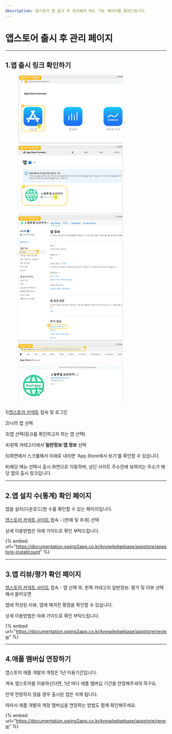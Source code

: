 ```yaml
---
description: 앱스토어 앱 출시 후 관리해야 하는 기능 페이지를 알려드립니다.
---
```


# 앱스토어 출시 후 관리 페이지

***



## 1.앱 출시 링크 확인하기

<div align="left">

<figure><img src="../../.gitbook/assets/앱스토어설치링크.png" alt=""><figcaption></figcaption></figure>

</div>

1\)[앱스토어 커넥트](https://appstoreconnect.apple.com/) 접속 및 로그인

2\)나의 앱 선택

3\)앱 선택(링크를 확인하고자 하는 앱 선택)

4\)왼쪽 카테고리에서 **일반정보:앱 정보** 선택

5\)화면에서 스크롤해서 아래로 내리면 ‘App Store에서 보기’를 확인할 수 있습니다.

6\)해당 메뉴 선택시 출시 화면으로 이동하며, 상단 사이트 주소란에 보여지는 주소가 해당 앱의 출시 링크입니다.



***



## 2.앱 설치 수(통계) 확인 페이지

앱을 설치(다운로드)한 수를 확인할 수 있는 페이지입니다.

[앱스토어 커넥트 사이트 ](https://appstoreconnect.apple.com/)접속 - \[판매 및 추세] 선택

상세 이용방법은 아래 가이드로 확인 부탁드립니다.

{% embed url="https://documentation.swing2app.co.kr/knowledgebase/appstore/appstore-installcount" %}

***



## 3.앱 리뷰/평가 확인 페이지

[앱스토어 커넥트 사이트](https://appstoreconnect.apple.com/) 접속 - 앱 선택 후, 왼쪽 카테고리 일반정보: 평가 및 리뷰 선택 해서 들어오면&#x20;

앱에 작성된 리뷰, 앱에 매겨진 평점을 확인할 수 있습니다.

상세 이용방법은 아래 가이드로 확인 부탁드립니다.

{% embed url="https://documentation.swing2app.co.kr/knowledgebase/appstore/review" %}

***



## 4.애플 멤버십 연장하기

앱스토어 애플 개발자 계정은 1년 이용기간입니다.

계속 앱스토어를 이용하신다면, 1년 마다 애플 멤버십 기간을 연장해주셔야 하구요.

만약 연장하지 않을 경우 출시된 앱은 삭제 됩니다.

따라서 애플 개발자 계정 멤버십을 연장하는 방법도 함께 확인해주세요.

{% embed url="https://documentation.swing2app.co.kr/knowledgebase/appstore/renew" %}

